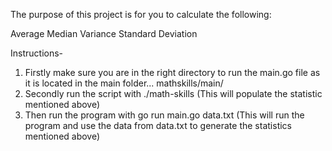 The purpose of this project is for you to calculate the following:

Average
Median
Variance
Standard Deviation

Instructions-

1. Firstly make sure you are in the right directory to run the main.go file as it is located in the main folder...     mathskills/main/
2. Secondly run the script with ./math-skills (This will populate the statistic mentioned above)
3. Then run the program with go run main.go data.txt (This will run the program and use the data from data.txt to generate the statistics mentioned above)
